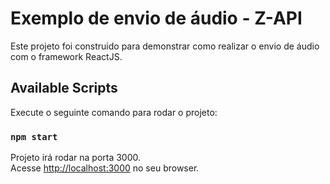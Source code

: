 # Exemplo de envio de áudio - Z-API

Este projeto foi construido para demonstrar como realizar o envio de áudio com o framework ReactJS.

## Available Scripts

Execute o seguinte comando para rodar o projeto:

### `npm start`

Projeto irá rodar na porta 3000.\
Acesse [http://localhost:3000](http://localhost:3000) no seu browser.
